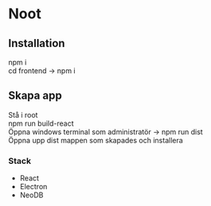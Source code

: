 # Noot

## Installation
npm i <br />
cd frontend -> npm i

## Skapa app
Stå i root <br />
npm run build-react <br />
Öppna windows terminal som administratör -> npm run dist <br />
Öppna upp dist mappen som skapades och installera


### Stack
<ul>
  <li>React</li>
  <li>Electron</li>
  <li>NeoDB</li>
</ul>
